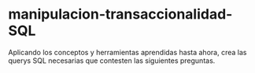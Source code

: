 # manipulacion-transaccionalidad-SQL
Aplicando los conceptos y herramientas aprendidas hasta ahora, crea las querys SQL necesarias que contesten las siguientes preguntas.
